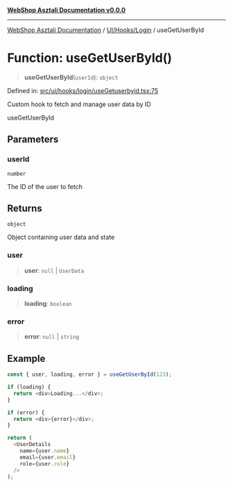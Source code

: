 [**WebShop Asztali Documentation v0.0.0**](../../../../README.md)

***

[WebShop Asztali Documentation](../../../../modules.md) / [UI/Hooks/Login](../README-2.md) / useGetUserById

# Function: useGetUserById()

> **useGetUserById**(`userId`): `object`

Defined in: [src/ui/hooks/login/useGetuserbyid.tsx:75](https://github.com/yourusername/webshop_asztali/blob/6cd6b8ff5f7d5531f80a92ddbde9cd7ab8ecd569/src/ui/hooks/login/useGetuserbyid.tsx#L75)

Custom hook to fetch and manage user data by ID

 useGetUserById

## Parameters

### userId

`number`

The ID of the user to fetch

## Returns

`object`

Object containing user data and state

### user

> **user**: `null` \| `UserData`

### loading

> **loading**: `boolean`

### error

> **error**: `null` \| `string`

## Example

```ts
const { user, loading, error } = useGetUserById(123);

if (loading) {
  return <div>Loading...</div>;
}

if (error) {
  return <div>{error}</div>;
}

return (
  <UserDetails 
    name={user.name}
    email={user.email}
    role={user.role}
  />
);
```
